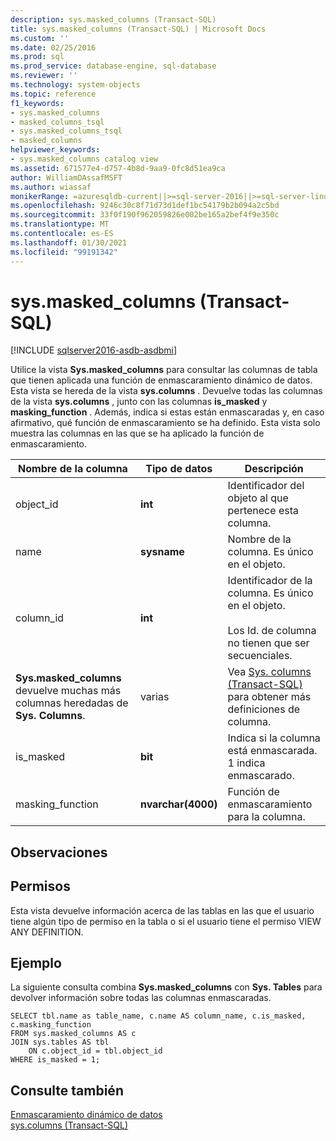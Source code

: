 ```yaml
---
description: sys.masked_columns (Transact-SQL)
title: sys.masked_columns (Transact-SQL) | Microsoft Docs
ms.custom: ''
ms.date: 02/25/2016
ms.prod: sql
ms.prod_service: database-engine, sql-database
ms.reviewer: ''
ms.technology: system-objects
ms.topic: reference
f1_keywords:
- sys.masked_columns
- masked_columns_tsql
- sys.masked_columns_tsql
- masked_columns
helpviewer_keywords:
- sys.masked_columns catalog view
ms.assetid: 671577e4-d757-4b8d-9aa9-0fc8d51ea9ca
author: WilliamDAssafMSFT
ms.author: wiassaf
monikerRange: =azuresqldb-current||>=sql-server-2016||>=sql-server-linux-2017||=azuresqldb-mi-current
ms.openlocfilehash: 9246c30c8f71d73d1def1bc54179b2b094a2c5bd
ms.sourcegitcommit: 33f0f190f962059826e002be165a2bef4f9e350c
ms.translationtype: MT
ms.contentlocale: es-ES
ms.lasthandoff: 01/30/2021
ms.locfileid: "99191342"
---
```

# <a name="sysmasked_columns-transact-sql"></a>sys.masked_columns (Transact-SQL)

[!INCLUDE [sqlserver2016-asdb-asdbmi](../../includes/applies-to-version/sqlserver2016-asdb-asdbmi.md)]

  Utilice la vista **Sys.masked_columns** para consultar las columnas de tabla que tienen aplicada una función de enmascaramiento dinámico de datos. Esta vista se hereda de la vista **sys.columns** . Devuelve todas las columnas de la vista **sys.columns** , junto con las columnas **is_masked** y **masking_function** . Además, indica si estas están enmascaradas y, en caso afirmativo, qué función de enmascaramiento se ha definido. Esta vista solo muestra las columnas en las que se ha aplicado la función de enmascaramiento.  
  
|Nombre de la columna|Tipo de datos|Descripción|  
|-----------------|---------------|-----------------|  
|object_id|**int**|Identificador del objeto al que pertenece esta columna.|  
|name|**sysname**|Nombre de la columna. Es único en el objeto.|  
|column_id|**int**|Identificador de la columna. Es único en el objeto.<br /><br /> Los Id. de columna no tienen que ser secuenciales.|  
|**Sys.masked_columns** devuelve muchas más columnas heredadas de **Sys. Columns**.|varias|Vea [Sys. columns &#40;Transact-SQL&#41;](../../relational-databases/system-catalog-views/sys-columns-transact-sql.md) para obtener más definiciones de columna.|  
|is_masked|**bit**|Indica si la columna está enmascarada. 1 indica enmascarado.|  
|masking_function|**nvarchar(4000)**|Función de enmascaramiento para la columna.|  
  
## <a name="remarks"></a>Observaciones  
  
## <a name="permissions"></a>Permisos  
 Esta vista devuelve información acerca de las tablas en las que el usuario tiene algún tipo de permiso en la tabla o si el usuario tiene el permiso VIEW ANY DEFINITION.  
  
## <a name="example"></a>Ejemplo  
 La siguiente consulta combina **Sys.masked_columns** con **Sys. Tables** para devolver información sobre todas las columnas enmascaradas.  
  
```  
SELECT tbl.name as table_name, c.name AS column_name, c.is_masked, c.masking_function  
FROM sys.masked_columns AS c  
JOIN sys.tables AS tbl   
    ON c.object_id = tbl.object_id  
WHERE is_masked = 1;  
```  
  
## <a name="see-also"></a>Consulte también  
 [Enmascaramiento dinámico de datos](../../relational-databases/security/dynamic-data-masking.md)   
 [sys.columns &#40;Transact-SQL&#41;](../../relational-databases/system-catalog-views/sys-columns-transact-sql.md)  
  
  
